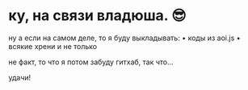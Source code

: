 # ку, на связи владюша. 😎

ну а если на самом деле, то я буду выкладывать:
• коды из aoi.js
• всякие хрени и не только

не факт, то что я потом забуду гитхаб, так что... 

удачи! 

